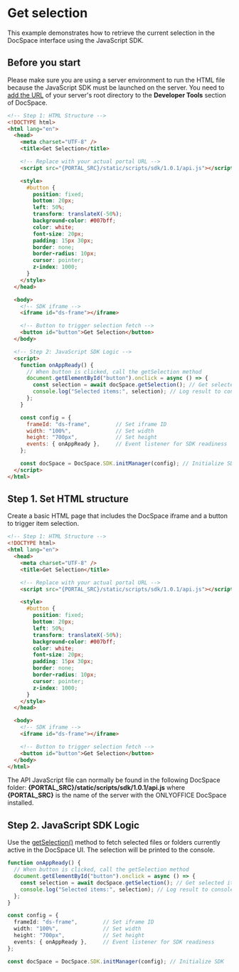 # Get selection
This example demonstrates how to retrieve the current selection in the DocSpace interface using the JavaScript SDK.

## Before you start
Please make sure you are using a server environment to run the HTML file because the JavaScript SDK must be launched on the server.
You need to [add the URL](../../../get-started/basic-concepts.md#step-1-specifying-the-docspace-url) of your server's root directory to the **Developer Tools** section of DocSpace.

``` html
<!-- Step 1: HTML Structure -->
<!DOCTYPE html>
<html lang="en">
  <head>
    <meta charset="UTF-8" />
    <title>Get Selection</title>

    <!-- Replace with your actual portal URL -->
    <script src="{PORTAL_SRC}/static/scripts/sdk/1.0.1/api.js"></script>

    <style>
      #button {
        position: fixed;
        bottom: 20px;
        left: 50%;
        transform: translateX(-50%);
        background-color: #007bff;
        color: white;
        font-size: 20px;
        padding: 15px 30px;
        border: none;
        border-radius: 10px;
        cursor: pointer;
        z-index: 1000;
      }
    </style>
  </head>

  <body>
    <!-- SDK iframe -->
    <iframe id="ds-frame"></iframe>

    <!-- Button to trigger selection fetch -->
    <button id="button">Get Selection</button>
  </body>

  <!-- Step 2: JavaScript SDK Logic -->
  <script>
    function onAppReady() {
      // When button is clicked, call the getSelection method
      document.getElementById("button").onclick = async () => {
        const selection = await docSpace.getSelection(); // Get selected items
        console.log("Selected items:", selection); // Log result to console
      };
    }

    const config = {
      frameId: "ds-frame",        // Set iframe ID
      width: "100%",              // Set width
      height: "700px",            // Set height
      events: { onAppReady },     // Event listener for SDK readiness
    };

    const docSpace = DocSpace.SDK.initManager(config); // Initialize SDK
  </script>
</html>
```

## Step 1. Set HTML structure
Create a basic HTML page that includes the DocSpace iframe and a button to trigger item selection.

``` html
<!-- Step 1: HTML Structure -->
<!DOCTYPE html>
<html lang="en">
  <head>
    <meta charset="UTF-8" />
    <title>Get Selection</title>

    <!-- Replace with your actual portal URL -->
    <script src="{PORTAL_SRC}/static/scripts/sdk/1.0.1/api.js"></script>

    <style>
      #button {
        position: fixed;
        bottom: 20px;
        left: 50%;
        transform: translateX(-50%);
        background-color: #007bff;
        color: white;
        font-size: 20px;
        padding: 15px 30px;
        border: none;
        border-radius: 10px;
        cursor: pointer;
        z-index: 1000;
      }
    </style>
  </head>

  <body>
    <!-- SDK iframe -->
    <iframe id="ds-frame"></iframe>

    <!-- Button to trigger selection fetch -->
    <button id="button">Get Selection</button>
  </body>
</html>
```

The API JavaScript file can normally be found in the following DocSpace folder: **\{PORTAL_SRC\}/static/scripts/sdk/1.0.1/api.js** where **\{PORTAL_SRC\}** is the name of the server with the ONLYOFFICE DocSpace installed.

## Step 2. JavaScript SDK Logic
Use the [getSelection()](../../../usage-sdk/methods.md#getselection) method to fetch selected files or folders currently active in the DocSpace UI. The selection will be printed to the console.

``` ts
function onAppReady() {
  // When button is clicked, call the getSelection method
  document.getElementById("button").onclick = async () => {
    const selection = await docSpace.getSelection(); // Get selected items
    console.log("Selected items:", selection); // Log result to console
  };
}

const config = {
  frameId: "ds-frame",        // Set iframe ID
  width: "100%",              // Set width
  height: "700px",            // Set height
  events: { onAppReady },     // Event listener for SDK readiness
};

const docSpace = DocSpace.SDK.initManager(config); // Initialize SDK
```